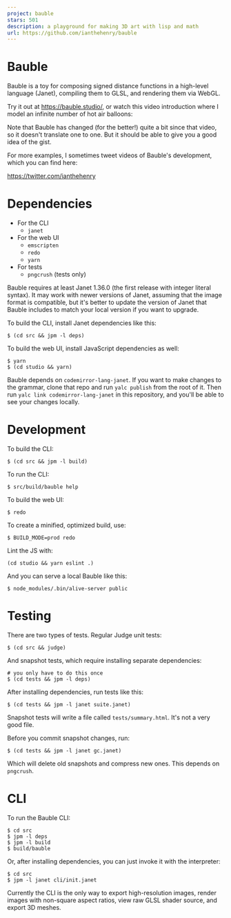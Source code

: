 ```yaml
---
project: bauble
stars: 501
description: a playground for making 3D art with lisp and math
url: https://github.com/ianthehenry/bauble
---
```


Bauble
======

Bauble is a toy for composing signed distance functions in a high-level language (Janet), compiling them to GLSL, and rendering them via WebGL.

Try it out at https://bauble.studio/, or watch this video introduction where I model an infinite number of hot air balloons:

Note that Bauble has changed (for the better!) quite a bit since that video, so it doesn't translate one to one. But it should be able to give you a good idea of the gist.

For more examples, I sometimes tweet videos of Bauble's development, which you can find here:

https://twitter.com/ianthehenry

Dependencies
============

-   For the CLI
    -   `janet`
-   For the web UI
    -   `emscripten`
    -   `redo`
    -   `yarn`
-   For tests
    -   `pngcrush` (tests only)

Bauble requires at least Janet 1.36.0 (the first release with integer literal syntax). It may work with newer versions of Janet, assuming that the image format is compatible, but it's better to update the version of Janet that Bauble includes to match your local version if you want to upgrade.

To build the CLI, install Janet dependencies like this:

```
$ (cd src && jpm -l deps)
```

To build the web UI, install JavaScript dependencies as well:

```
$ yarn
$ (cd studio && yarn)
```

Bauble depends on `codemirror-lang-janet`. If you want to make changes to the grammar, clone that repo and run `yalc publish` from the root of it. Then run `yalc link codemirror-lang-janet` in this repository, and you'll be able to see your changes locally.

Development
===========

To build the CLI:

```
$ (cd src && jpm -l build)
```

To run the CLI:

```
$ src/build/bauble help
```

To build the web UI:

```
$ redo
```

To create a minified, optimized build, use:

```
$ BUILD_MODE=prod redo
```

Lint the JS with:

```
(cd studio && yarn eslint .)
```

And you can serve a local Bauble like this:

```
$ node_modules/.bin/alive-server public
```

Testing
=======

There are two types of tests. Regular Judge unit tests:

```
$ (cd src && judge)
```

And snapshot tests, which require installing separate dependencies:

```
# you only have to do this once
$ (cd tests && jpm -l deps)
```

After installing dependencies, run tests like this:

```
$ (cd tests && jpm -l janet suite.janet)
```

Snapshot tests will write a file called `tests/summary.html`. It's not a very good file.

Before you commit snapshot changes, run:

```
$ (cd tests && jpm -l janet gc.janet)
```

Which will delete old snapshots and compress new ones. This depends on `pngcrush`.

CLI
===

To run the Bauble CLI:

```
$ cd src
$ jpm -l deps
$ jpm -l build
$ build/bauble
```

Or, after installing dependencies, you can just invoke it with the interpreter:

```
$ cd src
$ jpm -l janet cli/init.janet
```

Currently the CLI is the only way to export high-resolution images, render images with non-square aspect ratios, view raw GLSL shader source, and export 3D meshes.
